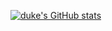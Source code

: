[![duke's GitHub stats](https://github-readme-stats.vercel.app/api?username=dukedaily&theme=gotham)](https://github.com/dukedaily/github-readme-stats)
